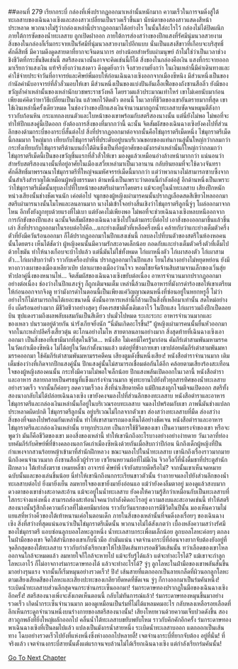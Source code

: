 ##ตอนที่ 279 เรียกกระบี่
กล่องที่เพิ่งปรากฏออกมาเหล่านั้นหนักมาก ความเร็วในการจมดิ่งสู่ใต้ทะเลสาบของเฉินฉางเซิงและสองสาวเปลี่ยนเป็นรวดเร็วขึ้นมา
นัยน์ตาของสองสาวแสดงสีหน้าประหลาด พวกนางไม่รู้ว่ากล่องเหล่านี้ปรากฏออกมาได้อย่างไร ในนั้นใส่อะไรไว้
กล่องไม่ได้ปิดผนึก ภายใต้การซัดของน้ำทะเลสาบ ถูกเปิดฝาออก ภายใต้การส่องสว่างของปีกแสงที่รัศมีนุ่มนวลสวยงาม สิ่งของในกล่องก็เริ่มกระจายเป็นรัศมีที่นุ่มนวลสวยงามไปอีกแบบ
นั่นเป็นแสงสีขาวที่เกือบจะบริสุทธิ์ศักดิ์สิทธิ์ มีความดึงดูดสายตาที่ยากจะจินตนาการ อย่างน้อยสำหรับเผ่ามนุษย์
ถ้าไม่ใช่ว่าเป็นเวลาช่วงชิงชีวิตที่กระชั้นชิดเช่นนี้ สตรีสองนางนั้นอาจจะคิดเช่นนี้ก็ได้
สิ่งของในกล่องคือเงิน แสงที่กระจายออกมาเรียกว่าแสงเงิน แท้จริงยิ่งกว่าแสงดาว ดึงดูดยิ่งกว่า จึงสวยงามยิ่งกว่า
ในเงินเหล่านี้มีค่าเดินทางและค่าใช้จ่ายประจำวันที่อาจารย์และศิษย์พี่มอบให้ก่อนเฉินฉางเซิงออกจากเมืองซีหนิง มีส่วนหนึ่งเป็นของกำนัลคำนับอาจารย์ที่ลั่วลั่วมอบให้เขา มีส่วนหนึ่งเป็นของแบ่งปันอันเอื้อเฟื้อของถังซานสือลิ่ว ยังมีของขวัญล้ำค่าเหล่านั้นของเหล่านักบวชพระราชวังหลี โดยรวมแล้วประมาณเท่าไหร่ เขาไม่เคยนับมาก่อน เพียงแค่คิดว่าหาวิธีเปลี่ยนเป็นเงิน แล้วพกไว้ติดตัว
ตอนนี้ ในเวลาที่ชีวิตของเขาอันตรายมากที่สุด เขาใช้เงินเหล่านี้ครั้งเดียวหมด
ในช่องว่างของปีกแสงเงินจำนวนมากถูกน้ำทะเลสาบซัดจนหมุนตีลังกา ราวกับก้อนหิน กระแทกลงบนตัวและใบหน้าของเขาพร้อมกับสตรีสองนางนั้น
แต่นี่ยังไม่พอ ไม่พอที่จะทำให้ปีกแสงคู่นี้เปิดออก
ยังต้องการสิ่งของที่มากกว่านี้
ฉะนั้น จิตสัมผัสของเฉินฉางเซิงยังคงไปที่ส่วนลึกของด้ามกระบี่ของกระบี่สั้นต่อไป
สิ่งที่ปรากฏออกมาต่อจากนั้นคือไข่มุกราตรีเม็ดหนึ่ง
ไข่มุกราตรีเม็ดนี้กลมมาก ใหญ่มาก เทียบกับไข่มุกราตรีที่ประดับอยู่บนบริเวณขอบของแท่นกานลู่นั้นใหญ่กว่ากลมกว่า กระทั่งเทียบกับไข่มุกราตรีด้านบนถ้ำใต้ดินซึ่งเป็นที่อยู่อาศัยของมังกรดำเหล่านั้นก็ใหญ่กว่ากลมกว่า ไข่มุกราตรีเม็ดนี้เป็นของขวัญชิ้นแรกที่ลั่วลั่วให้เขา มองดูแล้วเหมือนอ่างล้างหน้ามากกว่า แน่นอนว่า สำหรับสตรีสองนางนั้นที่อยู่อาศัยในเมืองเสวี่ยเหล่ามาเป็นเวลานาน กลับยินยอมที่จะใช้ดวงจันทราศักดิ์สิทธิ์มาพรรณนาไข่มุกราตรีที่ใหญ่จนมหัศจรรย์เม็ดนี้มากกว่า
แต่ว่าพวกนางไม่สามารถซาบซึ้งจากนั้นสำเริงสำราญได้เหมือนผู้หญิงธรรมดา ด้านหนึ่งเป็นเพราะว่าตอนนี้กำลังต่อสู้ อีกด้านหนึ่งเป็นเพราะว่าไข่มุกราตรีเม็ดนั้นทุบลงไปที่ใบหน้าของสตรีเผ่ามารโดยตรง แม้จะอยู่ในน้ำทะเลสาบ เสียงปึกหนักหน่วงเสียงนั้นช่างชัดเจนนัก เค่อต่อไป จมูกของผู้หญิงเผ่ามารคนนั้นปรากฏเลือดสดสีเขียวไหลออกมา
สตรีเผ่ามารนางนั้นโมโหและลนลานมาก นางไม่เข้าใจอย่างสิ้นเชิงว่าไข่มุกราตรีลูกนี้จู่ๆ โผล่ออกมาจากไหน อีกทั้งยังถูกทุบด้วยแรงที่ไม่เบา
แต่ยังคงไม่เพียงพอ ไม่พอที่จะช่วยเฉินฉางเซิงหลบหนีออกจากการกักขังของปีกแสง
ฉะนั้นจิตสัมผัสของเฉินฉางเซิงไปในด้ามกระบี่ต่อไป เอาสิ่งของออกมาชิ้นแล้วชิ้นเล่า
สิ่งที่ปรากฏออกมาในรอบต่อไปคือ...แกะย่างเต็มตัวที่เหลือครึ่งหนึ่ง
คล้ายกับว่าแกะย่างเต็มตัวครึ่งตัวที่ยังมีควันร้อนออกมา ก็ได้ปรากฏออกมาในปีกแสงเช่นนี้ กลบลงไปที่บนตัวของสตรีในห้องหอคนนั้นโดยตรง
เห็นได้ชัดว่า ผู้หญิงคนนั้นมีความรักสะอาดเล็กน้อย กอดกับแกะย่างเต็มตัวครึ่งตัวที่เต็มไปด้วยไขมัน ทำให้นางเกือบจะบ้าไปแล้ว
แต่นี่มันไม่ใช่ทั้งหมด
ไก่เผาหนึ่งตัว ไก่เผาสองตัว ไก่เผาสามตัว...ไก่เผาสิบกว่าตัว ราวกับเครื่องปาหิน ปรากฏออกมาในปีกแสง โยนใส่นางอย่างไม่หยุดหย่อน
ยังมีหางกวางเผาของเมืองเหลียวเป่ย ปลาเผาของเมืองว่านโจว หอมโชยจัดจ้านสิบสามจานเล็กของเวิ่นสุ่ย หัวปลาคู่นึ่งของหนานไห่...
จิตสัมผัสของเฉินฉางเซิงขยับต่อเนื่อง อาหารจำนวนมากปรากฏออกมาอย่างต่อเนื่อง ช่องว่างในปีกแสงจู่ๆ ก็ถูกเติมจนเต็ม
เหล่านี้ล้วนเป็นอาหารที่มังกรดำร้องขอให้เขาเตรียมให้ก่อนออกจากจิงตู ทว่ามังกรดำในตอนนี้เป็นเพียงแค่วิญญาณตนหนึ่งที่ซ่อนอยู่ในหยกหรูอี้ ไม่ว่าอย่างไรก็ไม่สามารถกินได้เยอะขนาดนี้
ดังนั้นอาหารเหล่านี้ก็ล้วนเป็นสิ่งที่เหลือมาเท่านั้น สดใหม่อย่างยิ่ง เผ็ดร้อนอย่างมาก มีชีวิตชีวาอย่างสุดๆ ยังคงรสชาติดั้งเดิมเอาไว้
ในปีกแสง ไก่เผารวมถึงปีกเป็ดลอยบิน ซุปแดงรวมถึงผลพลับผสมกันเป็นสีเดียว
ปนมั่วไปหมด ระเกะระกะ
อาหารจำนวนมากและของเหลว ปนรวมอยู่ด้วยกัน น่ารังเกียจยิ่งนัก
“นี่มันเกิดอะไรขึ้น!”
ผู้หญิงเผ่ามารคนนั้นยื่นหัวออกมาจากในกะหล่ำปลีครึ่งเสี้ยวตุ๋น ตะโกนอย่างโมโห สายตาลนลานอย่างมาก
สิ่งสุดท้ายที่เฉินฉางเซิงเอาออกมา เป็นสิ่งของที่เขามีมากที่สุดในชีวิต...
หนังสือ
ไม่เคยมีใครรู้มาก่อน คัมภีร์เต๋าสามพันมหามรรคในวัดเก่าเมืองซีหนิง ไม่ได้อยู่ในวัดเก่าตั้งนานแล้ว แต่อยู่ที่ข้างกายเขา
เขาปล่อยคัมภีร์เต๋าสามพันมหามรรคออกมา ใช้คัมภีร์เต๋าสามพันมหามรรคตีคน
เสียงตูมดังขึ้นหนึ่งเสียง!
หนังสือตำราจำนวนมาก เติมเต็มช่องว่างที่เกิดจากปีกแสงคู่นั้น
ปีกแสงคู่นั้นไม่สามารถเชื่อมต่อกันได้อีก
คล้อยตามเสียงร้องสะเทือนใจของผู้หญิงสองคนนั้น กระทั่งมีความไม่พอใจเล็กน้อย ปีกแสงพลันเปิดออกในเวลานี้
หนังสือตำราและอาหาร สลายกลายเป็นศรธนูที่แข็งแกร่งจำนวนมาก พุ่งทะยานไปยังทั่วทุกสารทิศของน้ำทะเลสาบอย่างรวดเร็ว จากนั้นก็ค่อยๆ ลดความเร็วลง
สิ่งที่น่าเสียดายคือ แม้ปีกแสงถูกโจมตีจนเปิดออก สตรีทั้งสองนางกลับไม่ได้ปล่อยเฉินฉางเซิง เขายังคงจมลงไปที่ส่วนลึกของทะเลสาบ
หนังสือตำราและอาหาร ไข่มุกราตรีและกล่องเงินเหล่านั้นก็อยู่ในบริเวณรอบทะเลสาบ จมลงไปพร้อมกับเขา ภาพนี้มันช่างแปลกประหลาดผิดปกติ
ไข่มุกราตรีลูกนั้น อยู่บริเวณไม่ไกลจากตัวเขา ส่องสว่างทะเลสาบที่มืด ส่องสว่างสิ่งของที่จมลงไปพร้อมกันเหล่านั้น ทำให้เขาสามารถมองเห็นได้อย่างชัดเจน
หนังสือตำราและอาหาร ไข่มุกราตรีและกล่องเงินเหล่านั้น ยาทุกประเภท เป็นการใช้ชีวิตของเขา เป็นความทรงจำของเขา หรือจะพูดว่า มันก็คือชีวิตของเขา
มองสิ่งของเหล่านี้ ทำให้เขานึกถึงอะไรบางอย่างอย่างง่ายดาย วันเวลาที่ท่องบทคัมภีร์กับศิษย์พี่ที่ข้างคลองนอกวัดเก่าเมืองซีหนิงด้วยกันเมื่อสิบกว่าปีก่อน นึกถึงเด็กผู้หญิงที่ปีนกำแพงจากสวนร้อยหญ้าเข้ามาที่สำนักฝึกหลวง ขณะจมลงไปในน้ำทะเลสาบ เขานึกถึงเรื่องราวมากมาย นึกถึงคนจำนวนมาก
ถังซานสือลิ่วผู้ร่ำรวย เซวียนหยวนผ้อที่ไม่มีเงิน จิวอวี้ลวี่ที่นั่งดื่มชาที่ประตูสำนักฝึกหลวง ใต้เท้าสังฆราช เหมยหลี่ซา อาจารย์ ศิษย์พี่ เจ้ายังสบายดีหรือไม่?
จากนั้นเขาเห็นจดหมายฉบับนั้นและของเล่นชิ้นน้อย นี่ทำให้เขานึกถึงนกกระเรียนขาวตัวนั้น
ร่างกายจมลงไปยังส่วนลึกของน้ำทะเลสาบต่อไป ยิ่งมายิ่งเย็น ลมหายใจของเขายิ่งมายิ่งอ่อนแอ แม้ว่ายังคงลืมตาอยู่ มองดูแล้วสงบมาก
ดวงตาของเขาช่างสะอาดสะอ้าน แม้จะอยู่ในน้ำทะเลสาบ ยังคงให้ความรู้สึกว่าเหมือนกับเป็นทะเลสาบที่ใสกระจ่างแห่งหนึ่ง สามารถส่องสะท้อนใจคนว่ากำลังคิดอะไรอยู่
ความสงบและสะอาดเช่นนี้ ทำให้สตรีสองนางนั้นรู้สึกถึงความกังวลที่ไม่เคยมีมาก่อน ราวกับวันแรกของการมีชีวิตในปีนั้น มองเห็นความไม่แยแสที่หว่างคิ้วของใต้เท้าหนานเค่อในตอนเด็ก
ภายในสิ่งของเหล่านั้นที่จมดิ่งลงเรื่อยๆ ของเฉินฉางเซิง สิ่งที่สว่างที่สุดแน่นอนว่าเป็นไข่มุกราตรีเม็ดนั้น พวกนางไม่ได้สังเกตว่า เบื้องหลังความสว่างรัศมีของไข่มุกราตรี แอบซ่อนลูกบอลโลหะลูกหนึ่ง น้ำทะเลสาบกระเพื่อมเล็กน้อย ลูกบอลโลหะค่อยๆ ตกลงในฝ่ามือของเขา จิตใต้สำนึกของเขาเก็บนิ้วมือ กำมันแน่น
เจตจำนงกระบี่ที่อ่อนจางยากจับต้องยังอยู่ที่จุดลึกสุดของใต้ทะเลสาบ ราวกับกำลังเรียกเขาให้ไปเปิดเส้นทางรอดชีวิตเส้นนั้น ทว่าเลือดของเขาไหลออกจนใกล้จะหมดแล้ว ลมหายใจก็ใกล้จะหายไป แม้จะรับรู้ได้แล้ว แต่จะทำอะไรได้? แม้เขาจะกำลูกโลหะเอาไว้ ก็ไม่อาจกางร่มกระดาษทองได้ แล้วจะทำอะไรได้?
จู่ๆ ลูกโลหะในฝ่ามือของเขาพลันสั่นขึ้นมาอย่างรุนแรง จากนั้นก็เริ่มหมุนอย่างรวดเร็ว!
ปึง! เส้นสายที่แตกออกเป็นลายเกล็ดที่ผิวนอกลูกโลหะ ตามเสียงเสียดสีของโลหะและเสียงปะทะของเกลียวยืดหดที่ชัดเจน จู่ๆ ก็กางออกมาเป็นร่มคันหนึ่ง! ระเบิดน้ำทะเลสาบส่วนลึกสุดจนกระซ่านกระเซ็นออกมา!
ร่มกระดาษทองปรากฏในมือของเฉินฉางเซิงอีกครั้ง!
สตรีสองนางเพิ่งจะสังเกตเห็นตอนนี้ กลับไม่ทันการณ์แล้ว!
ร่มกระดาษทองหมุนขึ้นมาอย่างรวดเร็ว เกิดน้ำกระเซ็นจำนวนมาก มองดูเหมือนเป็นร่มที่ไม่ได้แหลมคมอะไร กลับหลงเหลือรอยเลือดที่ลึกเห็นกระดูกจำนวนหนึ่งบนร่างกายของสตรีสองนางนั้น!
เสียงโหยหวนด้วยความเจ็บปวดดังขึ้น สองสาวถูกพลังที่ยิ่งใหญ่ผลักออกไป
คลื่นน้ำใต้ทะเลสาบขยับพยับโหม ราวกับคึกคักอีกครั้ง ร่มกระดาษทองพาเฉินฉางเซิงที่เป็นลมไปแล้ว แปลงเป็นมังกรน้ำสายหนึ่ง ระเบิดน้ำทะเลสาบออก แตกออกเป็นเส้นทาง โฉบอย่างรวดเร็วไปยังที่แห่งหนึ่งซึ่งห่างออกไปหลายลี้!
เจตจำนงกระบี่ที่ยากจับต้อง อยู่ที่นั่น!
ที่จริงแล้ว เจตจำนงกระบี่สายนั้นตั้งแต่แรกจนจบล้วนไม่ได้เรียกเฉินฉางเซิง แต่กำลังเรียกร่มคันนั้น!


[Go To Next Chapter]( ./283.md)